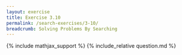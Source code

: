 ```yaml
---
layout: exercise
title: Exercise 3.10
permalink: /search-exercises/3-10/
breadcrumb: Solving Problems By Searching
---
```


{% include mathjax_support %}
{% include_relative question.md %}
